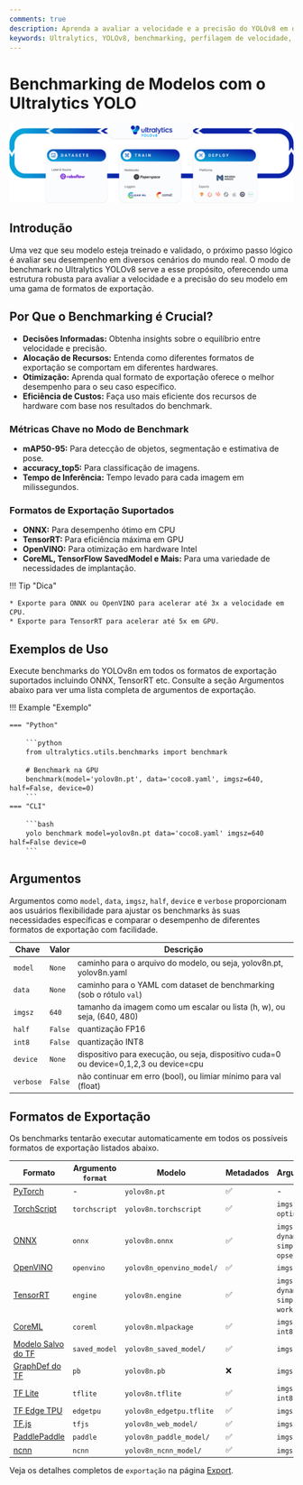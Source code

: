 ```yaml
---
comments: true
description: Aprenda a avaliar a velocidade e a precisão do YOLOv8 em diversos formatos de exportação; obtenha informações sobre métricas mAP50-95, accuracy_top5 e mais.
keywords: Ultralytics, YOLOv8, benchmarking, perfilagem de velocidade, perfilagem de precisão, mAP50-95, accuracy_top5, ONNX, OpenVINO, TensorRT, formatos de exportação YOLO
---
```


# Benchmarking de Modelos com o Ultralytics YOLO

<img width="1024" src="https://github.com/ultralytics/assets/raw/main/yolov8/banner-integrations.png" alt="Ecossistema Ultralytics YOLO e integrações">

## Introdução

Uma vez que seu modelo esteja treinado e validado, o próximo passo lógico é avaliar seu desempenho em diversos cenários do mundo real. O modo de benchmark no Ultralytics YOLOv8 serve a esse propósito, oferecendo uma estrutura robusta para avaliar a velocidade e a precisão do seu modelo em uma gama de formatos de exportação.

## Por Que o Benchmarking é Crucial?

- **Decisões Informadas:** Obtenha insights sobre o equilíbrio entre velocidade e precisão.
- **Alocação de Recursos:** Entenda como diferentes formatos de exportação se comportam em diferentes hardwares.
- **Otimização:** Aprenda qual formato de exportação oferece o melhor desempenho para o seu caso específico.
- **Eficiência de Custos:** Faça uso mais eficiente dos recursos de hardware com base nos resultados do benchmark.

### Métricas Chave no Modo de Benchmark

- **mAP50-95:** Para detecção de objetos, segmentação e estimativa de pose.
- **accuracy_top5:** Para classificação de imagens.
- **Tempo de Inferência:** Tempo levado para cada imagem em milissegundos.

### Formatos de Exportação Suportados

- **ONNX:** Para desempenho ótimo em CPU
- **TensorRT:** Para eficiência máxima em GPU
- **OpenVINO:** Para otimização em hardware Intel
- **CoreML, TensorFlow SavedModel e Mais:** Para uma variedade de necessidades de implantação.

!!! Tip "Dica"

    * Exporte para ONNX ou OpenVINO para acelerar até 3x a velocidade em CPU.
    * Exporte para TensorRT para acelerar até 5x em GPU.

## Exemplos de Uso

Execute benchmarks do YOLOv8n em todos os formatos de exportação suportados incluindo ONNX, TensorRT etc. Consulte a seção Argumentos abaixo para ver uma lista completa de argumentos de exportação.

!!! Example "Exemplo"

    === "Python"

        ```python
        from ultralytics.utils.benchmarks import benchmark

        # Benchmark na GPU
        benchmark(model='yolov8n.pt', data='coco8.yaml', imgsz=640, half=False, device=0)
        ```
    === "CLI"

        ```bash
        yolo benchmark model=yolov8n.pt data='coco8.yaml' imgsz=640 half=False device=0
        ```

## Argumentos

Argumentos como `model`, `data`, `imgsz`, `half`, `device` e `verbose` proporcionam aos usuários flexibilidade para ajustar os benchmarks às suas necessidades específicas e comparar o desempenho de diferentes formatos de exportação com facilidade.

| Chave     | Valor   | Descrição                                                                              |
| --------- | ------- | -------------------------------------------------------------------------------------- |
| `model`   | `None`  | caminho para o arquivo do modelo, ou seja, yolov8n.pt, yolov8n.yaml                    |
| `data`    | `None`  | caminho para o YAML com dataset de benchmarking (sob o rótulo `val`)                   |
| `imgsz`   | `640`   | tamanho da imagem como um escalar ou lista (h, w), ou seja, (640, 480)                 |
| `half`    | `False` | quantização FP16                                                                       |
| `int8`    | `False` | quantização INT8                                                                       |
| `device`  | `None`  | dispositivo para execução, ou seja, dispositivo cuda=0 ou device=0,1,2,3 ou device=cpu |
| `verbose` | `False` | não continuar em erro (bool), ou limiar mínimo para val (float)                        |

## Formatos de Exportação

Os benchmarks tentarão executar automaticamente em todos os possíveis formatos de exportação listados abaixo.

| Formato                                                               | Argumento `format` | Modelo                    | Metadados | Argumentos                                          |
| --------------------------------------------------------------------- | ------------------ | ------------------------- | --------- | --------------------------------------------------- |
| [PyTorch](https://pytorch.org/)                                       | -                  | `yolov8n.pt`              | ✅        | -                                                   |
| [TorchScript](https://pytorch.org/docs/stable/jit.html)               | `torchscript`      | `yolov8n.torchscript`     | ✅        | `imgsz`, `optimize`                                 |
| [ONNX](https://onnx.ai/)                                              | `onnx`             | `yolov8n.onnx`            | ✅        | `imgsz`, `half`, `dynamic`, `simplify`, `opset`     |
| [OpenVINO](https://docs.openvino.ai/latest/index.html)                | `openvino`         | `yolov8n_openvino_model/` | ✅        | `imgsz`, `half`                                     |
| [TensorRT](https://developer.nvidia.com/tensorrt)                     | `engine`           | `yolov8n.engine`          | ✅        | `imgsz`, `half`, `dynamic`, `simplify`, `workspace` |
| [CoreML](https://github.com/apple/coremltools)                        | `coreml`           | `yolov8n.mlpackage`       | ✅        | `imgsz`, `half`, `int8`, `nms`                      |
| [Modelo Salvo do TF](https://www.tensorflow.org/guide/saved_model)    | `saved_model`      | `yolov8n_saved_model/`    | ✅        | `imgsz`, `keras`                                    |
| [GraphDef do TF](https://www.tensorflow.org/api_docs/python/tf/Graph) | `pb`               | `yolov8n.pb`              | ❌        | `imgsz`                                             |
| [TF Lite](https://www.tensorflow.org/lite)                            | `tflite`           | `yolov8n.tflite`          | ✅        | `imgsz`, `half`, `int8`                             |
| [TF Edge TPU](https://coral.ai/docs/edgetpu/models-intro/)            | `edgetpu`          | `yolov8n_edgetpu.tflite`  | ✅        | `imgsz`                                             |
| [TF.js](https://www.tensorflow.org/js)                                | `tfjs`             | `yolov8n_web_model/`      | ✅        | `imgsz`                                             |
| [PaddlePaddle](https://github.com/PaddlePaddle)                       | `paddle`           | `yolov8n_paddle_model/`   | ✅        | `imgsz`                                             |
| [ncnn](https://github.com/Tencent/ncnn)                               | `ncnn`             | `yolov8n_ncnn_model/`     | ✅        | `imgsz`, `half`                                     |

Veja os detalhes completos de `exportação` na página [Export](https://docs.ultralytics.com/modes/export/).

